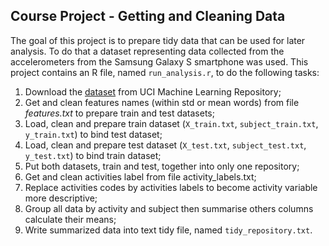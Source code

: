 ## Course Project - Getting and Cleaning Data

The goal of this project is to prepare tidy data that can be used for later analysis. To do that a dataset representing data collected from the accelerometers from the Samsung Galaxy S smartphone was used. This project contains an R file, named `run_analysis.r`, to do the following tasks:

1. Download the [dataset](http://archive.ics.uci.edu/ml/machine-learning-databases/00240/UCI%20HAR%20Dataset.zip) from UCI Machine Learning Repository;
2. Get and clean features names (within std or mean words) from file *features.txt* to prepare train and test datasets;
3. Load, clean and prepare train dataset (`X_train.txt`, `subject_train.txt`, `y_train.txt`) to bind test dataset;
4. Load, clean and prepare test dataset (`X_test.txt`, `subject_test.txt`, `y_test.txt`) to bind train dataset;
5. Put both datasets, train and test, together into only one repository;
6. Get and clean activities label from file activity_labels.txt;
7. Replace activities codes by activities labels to become activity variable more descriptive;
8. Group all data by activity and subject then summarise others columns calculate their means;
9. Write summarized data into text tidy file, named `tidy_repository.txt`.

